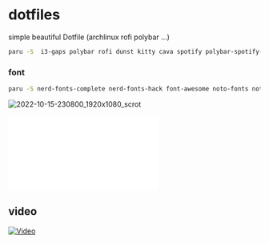 # dotfiles
simple beautiful Dotfile (archlinux rofi polybar ...)

```bash
paru -S  i3-gaps polybar rofi dunst kitty cava spotify polybar-spotify-module
```

### font
```bash
paru -S nerd-fonts-complete nerd-fonts-hack font-awesome noto-fonts noto-fonts-cjk noto-fonts-emoji ttf-sarasa-gothic
```


![2022-10-15-230800_1920x1080_scrot](https://user-images.githubusercontent.com/18731946/195996817-500f5419-d272-40ee-9bbd-19a4b707ee86.png)

<iframe src="//player.bilibili.com/player.html?aid=689224476&bvid=BV1Fm4y1w7aD&cid=864262492&page=1" scrolling="no" border="0" frameborder="no" framespacing="0" allowfullscreen="true"> </iframe>

## video

[![Video](https://i2.hdslb.com/bfs/archive/e19e79aa6e66b827c20766aa53f3b20efe97f035.png)](https://www.bilibili.com/video/BV1Fm4y1w7aD)
